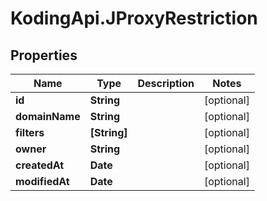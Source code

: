 # KodingApi.JProxyRestriction

## Properties
Name | Type | Description | Notes
------------ | ------------- | ------------- | -------------
**id** | **String** |  | [optional] 
**domainName** | **String** |  | [optional] 
**filters** | **[String]** |  | [optional] 
**owner** | **String** |  | [optional] 
**createdAt** | **Date** |  | [optional] 
**modifiedAt** | **Date** |  | [optional] 


